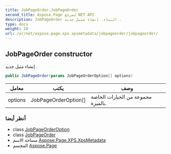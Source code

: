 ```yaml
---
title: JobPageOrder.JobPageOrder
second_title: Aspose.Page لمرجع NET API
description: JobPageOrder البناء. إنشاء مثيل جديد .
type: docs
weight: 10
url: /ar/net/aspose.page.xps.xpsmetadata/jobpageorder/jobpageorder/
---
```

## JobPageOrder constructor

إنشاء مثيل جديد .

```csharp
public JobPageOrder(params JobPageOrderOption[] options)
```

| معامل | يكتب | وصف |
| --- | --- | --- |
| options | JobPageOrderOption[] | مجموعة من الخيارات الخاصة بالميزة. |

### أنظر أيضا

* class [JobPageOrderOption](../../jobpageorder.jobpageorderoption/)
* class [JobPageOrder](../)
* مساحة الاسم [Aspose.Page.XPS.XpsMetadata](../../jobpageorder/)
* المجسم [Aspose.Page](../../../)


